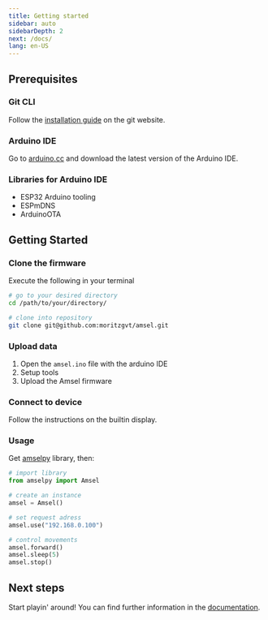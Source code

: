 ```yaml
---
title: Getting started
sidebar: auto
sidebarDepth: 2
next: /docs/
lang: en-US
---
```


## Prerequisites

### Git CLI
Follow the [installation guide](https://git-scm.com/book/en/v2/Getting-Started-Installing-Git) on the git website.

### Arduino IDE
Go to [arduino.cc](https://www.arduino.cc/en/Main/Software) and download the latest version of the Arduino IDE.

### Libraries for Arduino IDE
- ESP32 Arduino tooling
- ESPmDNS
- ArduinoOTA

## Getting Started

### Clone the firmware

Execute the following in your terminal
``` sh
# go to your desired directory
cd /path/to/your/directory/

# clone into repository
git clone git@github.com:moritzgvt/amsel.git
```

### Upload data

1. Open the `amsel.ino` file with the arduino IDE
1. Setup tools
1. Upload the Amsel firmware

### Connect to device

Follow the instructions on the builtin display.

### Usage
Get [amselpy](https://github.com/moritzgvt/amselpy) library, then:
``` python
# import library
from amselpy import Amsel

# create an instance
amsel = Amsel()

# set request adress
amsel.use("192.168.0.100")

# control movements
amsel.forward()
amsel.sleep(5)
amsel.stop()
```

## Next steps

Start playin' around! You can find further information in the [documentation](/docs/).
